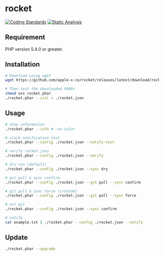 # rocket

[![Coding Standards](https://github.com/apple-x-co/rocket/actions/workflows/coding-standards.yml/badge.svg)](https://github.com/apple-x-co/rocket/actions/workflows/coding-standards.yml)
[![Static Analysis](https://github.com/apple-x-co/rocket/actions/workflows/static-analysis.yml/badge.svg)](https://github.com/apple-x-co/rocket/actions/workflows/static-analysis.yml)

## Requirement

PHP version 5.4.0 or greater.

## Installation

```bash
# Download using wget
wget https://github.com/apple-x-co/rocket/releases/latest/download/rocket.phar

# Then test the downloaded PHARs
chmod u+x rocket.phar
./rocket.phar --init > ./rocket.json
```

## Usage

```bash
# show information
./rocket.phar --info #--no-color

# slack notification test
./rocket.phar --config ./rocket.json --notify-test

# verify rocket.json
./rocket.phar --config ./rocket.json --verify

# dry run (default)
./rocket.phar --config ./rocket.json --sync dry

# git pull & sync confirm
./rocket.phar --config ./rocket.json --git pull --sync confirm

# git pull & sync force (crontab)
./rocket.phar --config ./rocket.json --git pull --sync force

# not git
./rocket.phar --config ./rocket.json --sync confirm

# notify
cat example.txt | ./rocket.phar --config ./rocket.json --notify
```

## Update

```bash
./rocket.phar --upgrade
```
